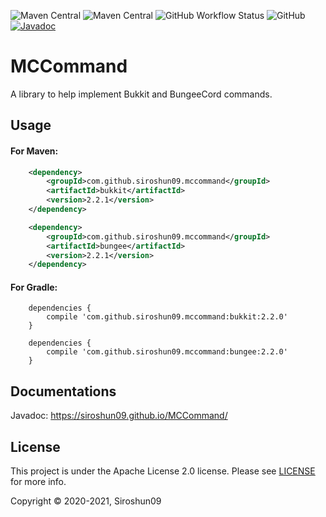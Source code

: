 ![Maven Central](https://img.shields.io/maven-central/v/com.github.siroshun09.mccommand/mccommand)
![Maven Central](https://img.shields.io/nexus/s/com.github.siroshun09.mccommand/mccommand?label=snapshot&server=https%3A%2F%2Foss.sonatype.org)
![GitHub Workflow Status](https://img.shields.io/github/workflow/status/Siroshun09/MCCommand/Java%20CI)
![GitHub](https://img.shields.io/github/license/Siroshun09/MCCommand)
[![Javadoc](https://img.shields.io/badge/javadoc-page-orange)](https://siroshun09.github.io/MCCommand/)

# MCCommand

A library to help implement Bukkit and BungeeCord commands.

## Usage

#### For Maven:

```xml
    <dependency>
        <groupId>com.github.siroshun09.mccommand</groupId>
        <artifactId>bukkit</artifactId>
        <version>2.2.1</version>
    </dependency>
```

```xml
    <dependency>
        <groupId>com.github.siroshun09.mccommand</groupId>
        <artifactId>bungee</artifactId>
        <version>2.2.1</version>
    </dependency>
```

#### For Gradle:

```
    dependencies {
        compile 'com.github.siroshun09.mccommand:bukkit:2.2.0'
    }
```

```
    dependencies {
        compile 'com.github.siroshun09.mccommand:bungee:2.2.0'
    }
```

## Documentations

Javadoc: https://siroshun09.github.io/MCCommand/

## License

This project is under the Apache License 2.0 license. Please see [LICENSE](LICENSE) for more info.

Copyright © 2020-2021, Siroshun09
